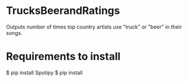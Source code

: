 # TrucksBeerandRatings
Outputs number of times top country artists use "truck" or "beer" in their songs.

# Requirements to install
$ pip install Spotipy
$ pip install
